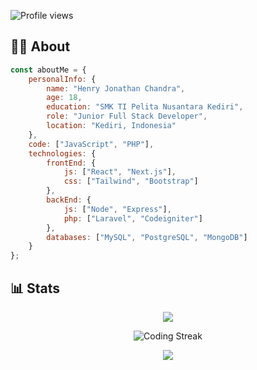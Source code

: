 
<img src="https://komarev.com/ghpvc/?username=henryjonathnn&color=brightgreen" alt="Profile views" /> </div> 

<h2>👨‍💻 About</h2> 

```javascript
const aboutMe = {
    personalInfo: {
        name: "Henry Jonathan Chandra",
        age: 18,
        education: "SMK TI Pelita Nusantara Kediri",
        role: "Junior Full Stack Developer",
        location: "Kediri, Indonesia"
    },
    code: ["JavaScript", "PHP"],
    technologies: {
        frontEnd: {
            js: ["React", "Next.js"],
            css: ["Tailwind", "Bootstrap"]
        },
        backEnd: {
            js: ["Node", "Express"],
            php: ["Laravel", "Codeigniter"]
        },
        databases: ["MySQL", "PostgreSQL", "MongoDB"]
    }
};
```
<h2>📊 Stats</h2>
<div align="center">
    <p align="center"><img src="https://github-readme-stats.vercel.app/api/wakatime?username=henryjonathnn&layout=compact&theme=codeSTACKr" /></p>
  <img src="https://github-readme-streak-stats.herokuapp.com/?user=henryjonathnn&theme=dark" alt="Coding Streak" />
</div>

<p align="center">
  <img src="https://skillicons.dev/icons?i=laravel,bun,elysia,nodejs,express,react,nextjs,astro,vue,tailwind,mysql,postgresql,sequelize,docker&perline=7" />
</p>
